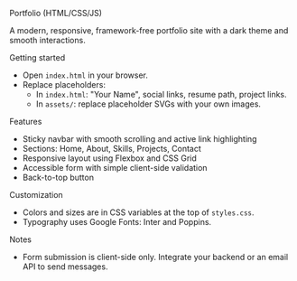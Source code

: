 Portfolio (HTML/CSS/JS)

A modern, responsive, framework-free portfolio site with a dark theme and smooth interactions.

Getting started
 - Open `index.html` in your browser.
 - Replace placeholders:
   - In `index.html`: "Your Name", social links, resume path, project links.
   - In `assets/`: replace placeholder SVGs with your own images.

Features
 - Sticky navbar with smooth scrolling and active link highlighting
 - Sections: Home, About, Skills, Projects, Contact
 - Responsive layout using Flexbox and CSS Grid
 - Accessible form with simple client-side validation
 - Back-to-top button

Customization
 - Colors and sizes are in CSS variables at the top of `styles.css`.
 - Typography uses Google Fonts: Inter and Poppins.

Notes
 - Form submission is client-side only. Integrate your backend or an email API to send messages.

